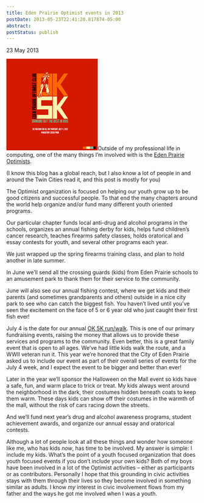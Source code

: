 ```yaml
---
title: Eden Prairie Optimist events in 2013
postDate: 2013-05-23T22:41:20.817874-05:00
abstract: 
postStatus: publish
---
```

23 May 2013

[![OK5K](binary/Windows-Live-Writer/My-non-work-life_13841/OK5K_3.png "OK5K")](http://www.active.com/running/eden-prairie-mn/optimist-club-ok-5k-2013)Outside of my professional life in computing, one of the many things I’m involved with is the [Eden Prairie Optimists](http://www.facebook.com/EPOptimists).

(I know this blog has a global reach, but I also know a lot of people in and around the Twin Cities read it, and this post is mostly for you)

The Optimist organization is focused on helping our youth grow up to be good citizens and successful people. To that end the many chapters around the world help organize and/or fund many different youth oriented programs.

Our particular chapter funds local anti-drug and alcohol programs in the schools, organizes an annual fishing derby for kids, helps fund children’s cancer research, teaches firearms safety classes, holds oratorical and essay contests for youth, and several other programs each year.

We just wrapped up the spring firearms training class, and plan to hold another in late summer.

In June we’ll send all the crossing guards (kids) from Eden Prairie schools to an amusement park to thank them for their service to the community.

June will also see our annual fishing contest, where we get kids and their parents (and sometimes grandparents and others) outside in a nice city park to see who can catch the biggest fish. You haven’t lived until you’ve seen the excitement on the face of 5 or 6 year old who just caught their first fish ever!

July 4 is the date for our annual [OK 5K run/walk](http://www.active.com/running/eden-prairie-mn/optimist-club-ok-5k-2013). This is one of our primary fundraising events, raising the money that allows us to provide these services and programs to the community. Even better, this is a great family event that is open to all ages. We’ve had little kids walk the route, and a WWII veteran run it. This year we’re honored that the City of Eden Prairie asked us to include our event as part of their overall series of events for the July 4 week, and I expect the event to be bigger and better than ever!

Later in the year we’ll sponsor the Halloween on the Mall event so kids have a safe, fun, and warm place to trick or treat. My kids always went around the neighborhood in the dark, their costumes hidden beneath coats to keep them warm. These days kids can show off their costumes in the warmth of the mall, without the risk of cars racing down the streets.

And we’ll fund next year’s drug and alcohol awareness programs, student achievement awards, and organize our annual essay and oratorical contests.

Although a lot of people look at all these things and wonder how someone like me, who has kids *now*, has time to be involved. My answer is simple: I include my kids. What’s the point of a youth focused organization that does youth focused events if you don’t include your own kids? Both of my boys have been involved in a lot of the Optimist activities – either as participants or as contributors. Personally I hope that this grounding in civic activities stays with them through their lives so they become involved in something similar as adults. I know *my* interest in civic involvement flows from my father and the ways he got me involved when I was a youth.
